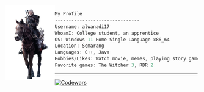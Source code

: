 <img align="left" src="img/geraltOnRoach.png" width="130px"/>

```csharp
My Profile
-------------------------------
Username: alwanadi17
WhoamI: College student, an apprentice
OS: Windows 11 Home Single Language x86_64
Location: Semarang
Languages: C++, Java
Hobbies/Likes: Watch movie, memes, playing story game, talk with some folks
Favorite games: The Witcher 3, RDR 2
```
---------------------------------------------------------------------------------------------------------------------------

[![Codewars](URL:https://www.codewars.com/users/alwanadi17/badges/small)](https://www.codewars.com/users/alwanadi17)
